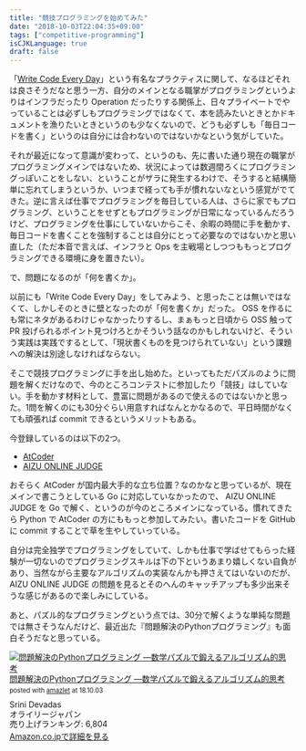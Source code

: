 ```yaml
---
title: "競技プログラミングを始めてみた"
date: "2018-10-03T22:04:35+09:00"
tags: ["competitive-programming"]
isCJKLanguage: true
draft: false
---
```


「[Write Code Every Day](https://johnresig.com/blog/write-code-every-day/)」という有名なプラクティスに関して、なるほどそれは良さそうだなと思う一方、自分のメインとなる職掌がプログラミングというよりはインフラだったり Operation だったりする関係上、日々プライベートでやっていることは必ずしもプログラミングではなくて、本を読みたいときとかドキュメントを漁りたいときというのも少なくないので、どうも必ずしも「毎日コードを書く」というのは自分には合わないのではないかなという気がしていた。

それが最近になって意識が変わって、というのも、先に書いた通り現在の職掌がプログラミングメインではないため、状況によっては数週間ろくにプログラミングっぽいことをしない、ということがザラに発生するわけで、そうすると結構簡単に忘れてしまうというか、いつまで経っても手が慣れないなという感覚がでてきた。逆に言えば仕事でプログラミングを毎日している人は、さらに家でもプログラミング、ということをせずともプログラミングが日常になっているんだろうけど、プログラミングを仕事にしていないからこそ、余暇の時間に手を動かす、毎日コードを書くことを強制することは自分にとって必要なのではないかと思い直した（ただ本音で言えば、インフラと Ops を主戦場としつつももっとプログラミングできる環境に身を置きたい）。

で、問題になるのが「何を書くか」。

以前にも「Write Code Every Day」をしてみよう、と思ったことは無いではなくて、しかしそのときに壁となったのが「何を書くか」だった。 OSS を作るにも常にネタがあるわけじゃなかったりするし、まぁもっと日頃から OSS 触って PR 投げられるポイント見つけろとかそういう話なのかもしれないけど、そういう実践は実践でするとして、「現状書くものを見つけられていない」という課題への解決は別途しなければならない。

そこで競技プログラミングに手を出し始めた。といってもただパズルのように問題を解くだけなので、今のところコンテストに参加したり「競技」はしていない。手を動かす材料として、豊富に問題があるので使えるのではないかと思った。1問を解くのにも30分ぐらい用意すればなんとかなるので、平日時間がなくても頑張れば commit できるというメリットもある。

今登録しているのは以下の2つ。

* [AtCoder](https://atcoder.jp/?lang=ja)
* [AIZU ONLINE JUDGE](http://judge.u-aizu.ac.jp/onlinejudge/index.jsp)

おそらく AtCoder が国内最大手的な立ち位置？なのかなと思っているが、現在メインで書こうとしている Go に対応していなかったので、 AIZU ONLINE JUDGE を Go で解く、というのが今のところメインになっている。慣れてきたら Python で AtCoder の方にももっと参加してみたい。書いたコードを GitHub に commit することで草を生やしていっている。

自分は完全独学でプログラミングをしていて、しかも仕事で学ばせてもらった経験が一切ないのでプログラミングスキルは下の下というあまり嬉しくない自負があり、当然ながら主要なアルゴリズムの実装なんかも押さえてはいないのだが、 AIZU ONLINE JUDGE の問題を見るとそのへんのキャッチアップも多少出来そうな感じがあるので楽しみにしている。

あと、パズル的なプログラミングという点では、30分で解くような単純な問題では無さそうなんだけど、最近出た『問題解決のPythonプログラミング』も面白そうだなと思っている。

<div class="amazlet-box" style="margin-bottom:0px;"><div class="amazlet-image" style="float:left;margin:0px 12px 1px 0px;"><a href="http://www.amazon.co.jp/exec/obidos/ASIN/4873118514/diary081213-22/ref=nosim/" name="amazletlink" target="_blank"><img src="https://images-fe.ssl-images-amazon.com/images/I/41--mqsprXL._SL160_.jpg" alt="問題解決のPythonプログラミング ―数学パズルで鍛えるアルゴリズム的思考" style="border: none;" /></a></div><div class="amazlet-info" style="line-height:120%; margin-bottom: 10px"><div class="amazlet-name" style="margin-bottom:10px;line-height:120%"><a href="http://www.amazon.co.jp/exec/obidos/ASIN/4873118514/diary081213-22/ref=nosim/" name="amazletlink" target="_blank">問題解決のPythonプログラミング ―数学パズルで鍛えるアルゴリズム的思考</a><div class="amazlet-powered-date" style="font-size:80%;margin-top:5px;line-height:120%">posted with <a href="http://www.amazlet.com/" title="amazlet" target="_blank">amazlet</a> at 18.10.03</div></div><div class="amazlet-detail">Srini Devadas <br />オライリージャパン <br />売り上げランキング: 6,804<br /></div><div class="amazlet-sub-info" style="float: left;"><div class="amazlet-link" style="margin-top: 5px"><a href="http://www.amazon.co.jp/exec/obidos/ASIN/4873118514/diary081213-22/ref=nosim/" name="amazletlink" target="_blank">Amazon.co.jpで詳細を見る</a></div></div></div><div class="amazlet-footer" style="clear: left"></div></div>
